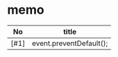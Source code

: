 # memo

| No  | title                   |
| --- | ----------------------- |
| [#1]  | event.preventDefault(); |
